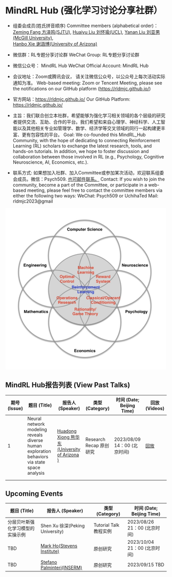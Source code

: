 # MindRL Hub (强化学习讨论分享社群）

* 组委会成员(姓氏拼音顺序)
  Committee members (alphabetical order)： 
[Zeming Fang 方泽鸣(SJTU)](https://github.com/fangzefunny), 
[Huaiyu Liu 刘怀瑜(UCL)](https://iris.ucl.ac.uk/iris/browse/profile?upi=YLIUW71), 
[Yanan Liu 刘亚男(McGill University)](https://github.com/lynn0503),  
[Hanbo Xie 谢涵博(University of Arizona)](https://github.com/xhb120633)

* 微信群：RL专题分享讨论群 
  WeChat Group: RL专题分享讨论群

* 微信公众号： MindRL Hub 
  WeChat Official Account: MindRL Hub

* 会议地址：Zoom或腾讯会议， 请关注微信公众号，以公众号上每次活动实际通知为准。 
  Web-based meeting: Zoom or Tencent Meeting, please see the notifications on our GitHub platform (https://rldmjc.github.io/)

* 官方网站：https://rldmjc.github.io/ 
  Our GitHub Platform: https://rldmjc.github.io/

* 主旨：我们联合创立本社群，希望能够为强化学习相关领域的各个层级的研究者提供交流、互助、合作的平台。我们希望和来自心理学、神经科学、人工智能以及其他相关专业如管理学、数学、经济学等交叉领域的同行一起构建更丰富、更有包容性的平台。
  Goal: We co-founded this MindRL_Hub Community, with the hope of dedicating to connecting Reinforcement Learning (RL) scholars to exchange the latest research, tools, and hands-on tutorials. 
  In addition, we hope to foster discussion and collaboration between those involved in RL (e.g., Psychology, Cognitive Neuroscience, AI, Economics, etc.). 

* 联系方式: 如果想加入社群、加入Committee或参加某次活动，欢迎联系组委会成员。微信：Psych509. [也可邮件联系。](mailto:rldmjc2023@gmail.com)
  Contact: If you wish to join the community, become a part of the Committee, or participate in a web-based meeting, please feel free to contact the committee members via either the following two ways:
  WeChat: Psych509 or UchihaTed
  Mail: rldmjc2023@gmail

![MindRL Hub](https://github.com/RLDMJC/Journal_Club/blob/main/RL_pic.jpg)


## MindRL Hub报告列表 (View Past Talks)

| 期号(Issue) | 题目 (Title)                                                                                                               |报告人 (Speaker)         | 类型 (Category)     | 时间 (Date; Beijing Time)      |回放 (Videos)      |
|----------|---------------------------------------------------------------------------------------------------------------------|------------------|----------|------------|----------|
| 1        | Neural network modeling reveals diverse human exploration behaviors via state space analysis                        | [Huadong Xiong 熊华东 (University of Arizona )](https://sakimarquis.github.io/)  |    Research Recap 原创研究      |     2023/08/09 14：00 (北京时间)      |   [回放](https://www.bilibili.com/video/BV1au4y1R7kh/?spm_id_from=333.999.0.0&vd_source=e9626f9767e6e22ece9d765f34ba01c5)       |
|         |                            |        |          |            |          |
|         |                            |        |          |            |          |



## Upcoming Events

| 题目 (Title)                                                                                                                |报告人 (Speaker)            | 类型 (Category)     | 时间 (Date; Beijing Time)      |
|---------------------------------------------------------------------------------------------------------------------|------------------|----------|------------|
| 分层贝叶斯强化学习模型的实操示例                                                                                     | Shen Xu 徐深(Peking University) |    Tutorial Talk 教程实例 |     2023/08/26 21：00 (北京时间)      |
| TBD                                                                                                                  | [Mark Ho(Stevens Institute)](https://codec-lab.github.io/)  |    原创研究      |     2023/10/04 21：00 (北京时间)      |
| TBD                                                           |     [Stefano Palminteri(INSERM)](https://sites.google.com/site/stefanopalminteri/home)   | 原创研究   | 2023/09/15 TBD|

